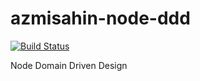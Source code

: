 # azmisahin-node-ddd 
[![Build Status](https://travis-ci.org/azmisahin/azmisahin-node-ddd.svg)](https://travis-ci.org/azmisahin/azmisahin-node-ddd)

Node Domain Driven Design
